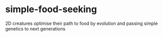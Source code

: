 # simple-food-seeking
2D creatures optimise their path to food by evolution and passing simple genetics to next generations
